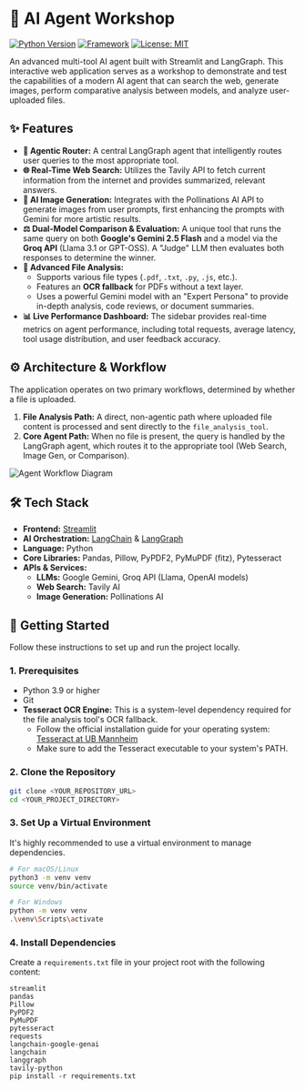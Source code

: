 # 🧠 AI Agent Workshop

[![Python Version](https://img.shields.io/badge/Python-3.9%2B-blue.svg)](https://www.python.org/downloads/)
[![Framework](https://img.shields.io/badge/Framework-Streamlit-red.svg)](https://streamlit.io)
[![License: MIT](https://img.shields.io/badge/License-MIT-yellow.svg)](https://opensource.org/licenses/MIT)

An advanced multi-tool AI agent built with Streamlit and LangGraph. This interactive web application serves as a workshop to demonstrate and test the capabilities of a modern AI agent that can search the web, generate images, perform comparative analysis between models, and analyze user-uploaded files.

## ✨ Features

-   **🤖 Agentic Router:** A central LangGraph agent that intelligently routes user queries to the most appropriate tool.
-   **🌐 Real-Time Web Search:** Utilizes the Tavily API to fetch current information from the internet and provides summarized, relevant answers.
-   **🎨 AI Image Generation:** Integrates with the Pollinations AI API to generate images from user prompts, first enhancing the prompts with Gemini for more artistic results.
-   **⚖️ Dual-Model Comparison & Evaluation:** A unique tool that runs the same query on both **Google's Gemini 2.5 Flash** and a model via the **Groq API** (Llama 3.1 or GPT-OSS). A "Judge" LLM then evaluates both responses to determine the winner.
-   **📂 Advanced File Analysis:**
    -   Supports various file types (`.pdf`, `.txt`, `.py`, `.js`, etc.).
    -   Features an **OCR fallback** for PDFs without a text layer.
    -   Uses a powerful Gemini model with an "Expert Persona" to provide in-depth analysis, code reviews, or document summaries.
-   **📊 Live Performance Dashboard:** The sidebar provides real-time metrics on agent performance, including total requests, average latency, tool usage distribution, and user feedback accuracy.

## ⚙️ Architecture & Workflow

The application operates on two primary workflows, determined by whether a file is uploaded.

1.  **File Analysis Path:** A direct, non-agentic path where uploaded file content is processed and sent directly to the `file_analysis_tool`.
2.  **Core Agent Path:** When no file is present, the query is handled by the LangGraph agent, which routes it to the appropriate tool (Web Search, Image Gen, or Comparison).

![Agent Workflow Diagram](https://mermaid.ink/img/pako:eNqdVU1v2zAQ_ivFzwJIEtgh6LoN2m2DFg3aD4W2HAmJbSUkUiTZcfAY_t9HSVK0S9fBgJ3gQSKfO-Qe3WOpvV1zD6YQJ2_kXb48zMljmC-p5eRtv-17r4c2S6l07JjCjY59G5R341Tq_xX_M2OqH4I9WjSgG_w05bQe-x-G_Z4WpC9nQpP-f3Vw4j26k6P406z96u8-7U-47_qV-FfF-d7h8-e6_aT-O6n0uO1W9f_w8M7x-n92lO9kXQ5b5h8E5M7F0y6t7E-f4o5434dM4xG5-dO_6-u7p4yLllgU6BqOa51pT8y2eE0w66jXQy6X4t_VfC3u1JqP7tOqL4aQz114_C92z_V8d5T09o8e_d0K3r7n8iP1H1-H188-f5Xf798p_5d9XnQ-T39O3683f8u26t_4U-1-3xG3f-Pj-8-5p-r37s-5l3bY8yT9i_084Hh87b_03sT4U-PzF66j_tW-XqO3t0O5_t-z6O7U505y_Nf21f7V7_r_eW84T8_xR_n1-1X8uP869_v1P3iPj_Nn6_v3x-eT6h7_Xn8n-s5P43P1f_F8e5P3L2563sT-1_pT2fL9Vf8f903x6-tX9T3-nL9UfzT9P38uX-R-27P5X-n-H1-e7v8-396v9j86P2T-L-Xf--5X2x_d_f19-v8b-8t_2H8h_p5_rW9_L_uW8b_Xf-t8uT7Ff-b9Ue7f6O83_p5f-r-aXk_rT_n3f8-8q-f5P-d_Jv-fT-t3_T6-lH-9fJ_qf-9-tL-W_-T_i_97-T_fFv_q_aL_7P-H38e7f-7_d3-X_r35P6b_r_Wf1n_9P1b-fX-1-f1r_7_F_9b-b-2f3b8t_l_J--f4t_S_m_9v_Z-d_m39n-3f1v9-_a_mf339n-f_p_6f9v-z_l3_J_6b_T_W_9__J_0r-L-X-L_j_7-2v9n3W_5P-L_S_4_5f6f6P-r-j_k-m_ov9L_f_V_i39W_S_1f-r_rf6-0X_H_-T-n-r_zH9X-L-x_S_qP9T_S_z_9H-r9R_oP5L_S_3_wP538f9b9f9o-o_rf6n_z-X_5f-T_J_qP6P-D_V_1X_f_l_i_-n_lfk_8n_J-2P6_9L-9-z_S__n-k_U_yf9X_a_S_S_l_yP_7-L-k_T_Wv2P6n_K_if5X6n_b_W_N_S_1v9J_a_W_V_d_2v9r-J_a_S_Xf8r9r_L_Q_4f-L_3v4P-l_S_k_4v8r_J_6_9r-l_Z_lf9X-z_T_2P87-r_lf2v6b9R_r-lf1H_L_p_Tf8f-z_b_mf639D_J_0v9f-2_W-Z_k_7v9H_F_1f73_N_if-v_Z_qf93_H_w_9v-J_j_6v-F_G_J_8v-1fW_1P-X-L-6_z_yf2H_l_b_ov8v-v_p_0P_n_r-i_o_Qv-f_b-2v_n_Jf_f_Z-x_8P_D_4_8f-j_e_y_9n-r-l_V_2_qf-X9j_lfzP-3_h_3P-n_F_6-u__AmlWw0U?version=0.1)

## 🛠️ Tech Stack

-   **Frontend:** [Streamlit](https://streamlit.io/)
-   **AI Orchestration:** [LangChain](https://www.langchain.com/) & [LangGraph](https://langchain-ai.github.io/langgraph/)
-   **Language:** Python
-   **Core Libraries:** Pandas, Pillow, PyPDF2, PyMuPDF (fitz), Pytesseract
-   **APIs & Services:**
    -   **LLMs:** Google Gemini, Groq API (Llama, OpenAI models)
    -   **Web Search:** Tavily AI
    -   **Image Generation:** Pollinations AI

## 🚀 Getting Started

Follow these instructions to set up and run the project locally.

### 1. Prerequisites

-   Python 3.9 or higher
-   Git
-   **Tesseract OCR Engine:** This is a system-level dependency required for the file analysis tool's OCR fallback.
    -   Follow the official installation guide for your operating system: [Tesseract at UB Mannheim](https://github.com/UB-Mannheim/tesseract/wiki)
    -   Make sure to add the Tesseract executable to your system's PATH.

### 2. Clone the Repository

```bash
git clone <YOUR_REPOSITORY_URL>
cd <YOUR_PROJECT_DIRECTORY>
```


### 3. Set Up a Virtual Environment

It's highly recommended to use a virtual environment to manage dependencies.

```bash
# For macOS/Linux
python3 -m venv venv
source venv/bin/activate

# For Windows
python -m venv venv
.\venv\Scripts\activate
```
### 4. Install Dependencies

Create a `requirements.txt` file in your project root with the following content:

```text
streamlit
pandas
Pillow
PyPDF2
PyMuPDF
pytesseract
requests
langchain-google-genai
langchain
langgraph
tavily-python
pip install -r requirements.txt
```
